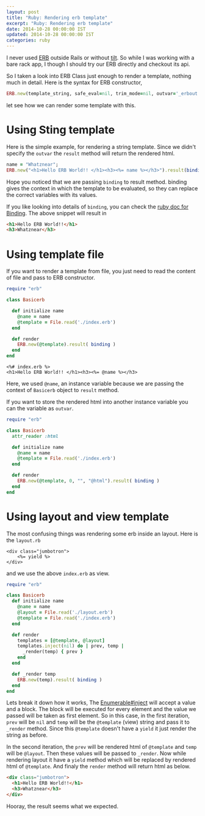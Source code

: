 ```yaml
---
layout: post
title: "Ruby: Rendering erb template"
excerpt: "Ruby: Rendering erb template"
date: 2014-10-28 00:00:00 IST
updated: 2014-10-28 00:00:00 IST
categories: ruby
---
```


I never used [ERB](http://www.ruby-doc.org/stdlib-2.1.4/libdoc/erb/rdoc/ERB.html) outside Rails or without [tilt](http://github.com/rtomayko/tilt). So while I
was working with a bare rack app, I though I should try our ERB directly and checkout its api.

So I taken a look into ERB Class just enough to render a template, nothing much in detail. Here is the syntax for ERB constructor,

```ruby
ERB.new(template_string, safe_eval=nil, trim_mode=nil, outvar='_erbout')
```

let see how we can render some template with this.

# Using Sting template

Here is the simple example, for rendering a string template. Since we didn't specify the `outvar` the `result` method will return the rendered html.

```ruby
name = "Whatznear";
ERB.new("<h1>Hello ERB World!! </h1><h3><%= name %></h3>").result(binding)
```

Hope you noticed that we are passing `binding` to result method. binding gives the context in which the template to be evaluated, so they can replace the correct variables with its values.

If you like looking into details of `binding`, you can check the [ruby doc for Binding](http://www.ruby-doc.org/core-2.1.4/Binding.html). The above snippet will result in

```html
<h1>Hello ERB World!!</h1>
<h3>Whatznear</h3>
```

# Using template file

If you want to render a template from file, you just need to read the content of file and pass to ERB constructor.

```ruby
require "erb"

class Basicerb

  def initialize name
    @name = name
    @template = File.read('./index.erb')
  end

  def render
    ERB.new(@template).result( binding )
  end
end
```

```erb
<%# index.erb %>
<h1>Hello ERB World!! </h1><h3><%= @name %></h3>
```

Here, we used `@name`, an instance variable because we are passing the context of `Basicerb` object to `result` method.

If you want to store the rendered html into another instance variable you can the variable as `outvar`.

```ruby
require "erb"

class Basicerb
  attr_reader :html

  def initialize name
    @name = name
    @template = File.read('./index.erb')
  end

  def render
    ERB.new(@template, 0, "", "@html").result( binding )
  end
end
```

# Using layout and view template

The most confusing things was rendering some erb inside an layout. Here is the `layout.rb`

```erb
<div class="jumbotron">
    <%= yield %>
</div>
```

and we use the above `index.erb` as view.

```ruby
require "erb"

class Basicerb
  def initialize name
    @name = name
    @layout = File.read('./layout.erb')
    @template = File.read('./index.erb')
  end

  def render
    templates = [@template, @layout]
    templates.inject(nil) do | prev, temp |
      _render(temp) { prev }
    end
  end

  def _render temp
    ERB.new(temp).result( binding )
  end
end
```

Lets break it down how it works, The [Enumerable#inject](http://www.ruby-doc.org/core-2.1.4/Enumerable.html#method-i-inject) will accept a value and a block. The block will be executed for every element and the value we passed will be taken as first element. So in this case, in the first iteration, `prev` will be `nil` and `temp` will be the `@template` (view) string and pass it to `_render` method. Since this `@template` doesn't have a `yield` it just render the string as before.

In the second iteration, the `prev` will be rendered html of `@template` and `temp` will be `@layout`. Then these values will be passed to `_render`. Now while rendering layout it have a `yield` method which will be replaced by rendered html of `@template`. And finaly the `render` method will return html as below.

```html
<div class="jumbotron">
  <h1>Hello ERB World!!</h1>
  <h3>Whatznear</h3>
</div>
```

Hooray, the result seems what we expected.
